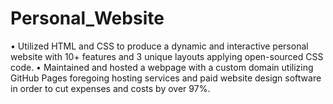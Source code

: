 # Personal_Website
•	Utilized HTML and CSS to produce a dynamic and interactive personal website with 10+ features and 3 unique layouts applying open-sourced CSS code.
•	Maintained and hosted a webpage with a custom domain utilizing GitHub Pages foregoing hosting services and paid website design software in order to cut expenses and costs by over 97%.
